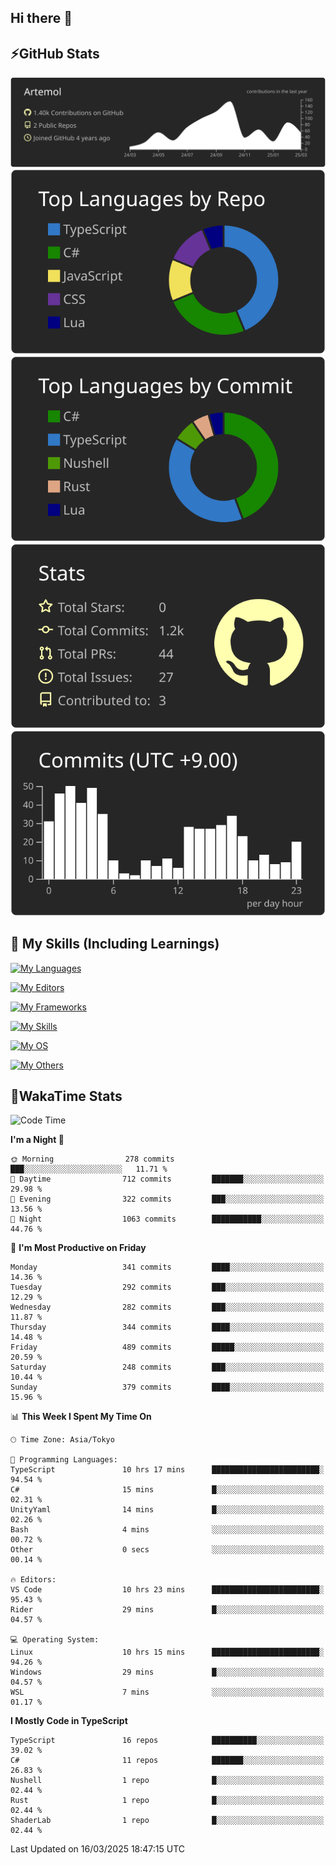 ## Hi there 👋
<!--
**Artemol/Artemol** is a ✨ _special_ ✨ repository because its `README.md` (this file) appears on your GitHub profile.

Here are some ideas to get you started:

- 🔭 I’m currently working on ...
- 🌱 I’m currently learning ...
- 👯 I’m looking to collaborate on ...
- 🤔 I’m looking for help with ...
- 💬 Ask me about ...
- 📫 How to reach me: ...
- 😄 Pronouns: ...
- ⚡ Fun fact: ...
-->

## ⚡GitHub Stats
[![](https://raw.githubusercontent.com/Artemol/Artemol/main/profile-summary-card-output/apprentice/0-profile-details.svg)](https://github.com/vn7n24fzkq/github-profile-summary-cards)
[![](https://raw.githubusercontent.com/Artemol/Artemol/main/profile-summary-card-output/apprentice/1-repos-per-language.svg)](https://github.com/vn7n24fzkq/github-profile-summary-cards) [![](https://raw.githubusercontent.com/Artemol/Artemol/main/profile-summary-card-output/apprentice/2-most-commit-language.svg)](https://github.com/vn7n24fzkq/github-profile-summary-cards)
[![](https://raw.githubusercontent.com/Artemol/Artemol/main/profile-summary-card-output/apprentice/3-stats.svg)](https://github.com/vn7n24fzkq/github-profile-summary-cards) [![](https://raw.githubusercontent.com/Artemol/Artemol/main/profile-summary-card-output/apprentice/4-productive-time.svg)](https://github.com/vn7n24fzkq/github-profile-summary-cards)

## 🌱 My Skills (Including Learnings)

<!--
### Languages
-->
[![My Languages](https://skillicons.dev/icons?i=ts,py,cs,dotnet,rust,go,c,matlab,css)](https://skillicons.dev)

<!--
### Editors
-->
[![My Editors](https://skillicons.dev/icons?i=vscode,neovim,vim,visualstudio,idea)](https://skillicons.dev)

<!--
### Frameworks
-->
[![My Frameworks](https://skillicons.dev/icons?i=react,nestjs,vite,tailwind,tauri,electron,remix,nextjs,fastapi)](https://skillicons.dev)

<!--
### Tools
-->
[![My Skills](https://skillicons.dev/icons?i=git,nodejs,docker,unity,postman,bun,discord,cloudflare,bash,prometheus,grafana,obsidian)](https://skillicons.dev)

<!--
### OS
-->
[![My OS](https://skillicons.dev/icons?i=windows,ubuntu)](https://skillicons.dev)

<!--
### Others
-->
[![My Others](https://skillicons.dev/icons?i=github,raspberrypi,gcp)](https://skillicons.dev)

## 💬WakaTime Stats
<!--START_SECTION:waka-->
![Code Time](http://img.shields.io/badge/Code%20Time-467%20hrs%2054%20mins-blue)

**I'm a Night 🦉** 

```text
🌞 Morning                278 commits         ███░░░░░░░░░░░░░░░░░░░░░░   11.71 % 
🌆 Daytime                712 commits         ███████░░░░░░░░░░░░░░░░░░   29.98 % 
🌃 Evening                322 commits         ███░░░░░░░░░░░░░░░░░░░░░░   13.56 % 
🌙 Night                  1063 commits        ███████████░░░░░░░░░░░░░░   44.76 % 
```
📅 **I'm Most Productive on Friday** 

```text
Monday                   341 commits         ████░░░░░░░░░░░░░░░░░░░░░   14.36 % 
Tuesday                  292 commits         ███░░░░░░░░░░░░░░░░░░░░░░   12.29 % 
Wednesday                282 commits         ███░░░░░░░░░░░░░░░░░░░░░░   11.87 % 
Thursday                 344 commits         ████░░░░░░░░░░░░░░░░░░░░░   14.48 % 
Friday                   489 commits         █████░░░░░░░░░░░░░░░░░░░░   20.59 % 
Saturday                 248 commits         ███░░░░░░░░░░░░░░░░░░░░░░   10.44 % 
Sunday                   379 commits         ████░░░░░░░░░░░░░░░░░░░░░   15.96 % 
```


📊 **This Week I Spent My Time On** 

```text
🕑︎ Time Zone: Asia/Tokyo

💬 Programming Languages: 
TypeScript               10 hrs 17 mins      ████████████████████████░   94.54 % 
C#                       15 mins             █░░░░░░░░░░░░░░░░░░░░░░░░   02.31 % 
UnityYaml                14 mins             █░░░░░░░░░░░░░░░░░░░░░░░░   02.26 % 
Bash                     4 mins              ░░░░░░░░░░░░░░░░░░░░░░░░░   00.72 % 
Other                    0 secs              ░░░░░░░░░░░░░░░░░░░░░░░░░   00.14 % 

🔥 Editors: 
VS Code                  10 hrs 23 mins      ████████████████████████░   95.43 % 
Rider                    29 mins             █░░░░░░░░░░░░░░░░░░░░░░░░   04.57 % 

💻 Operating System: 
Linux                    10 hrs 15 mins      ████████████████████████░   94.26 % 
Windows                  29 mins             █░░░░░░░░░░░░░░░░░░░░░░░░   04.57 % 
WSL                      7 mins              ░░░░░░░░░░░░░░░░░░░░░░░░░   01.17 % 
```

**I Mostly Code in TypeScript** 

```text
TypeScript               16 repos            ██████████░░░░░░░░░░░░░░░   39.02 % 
C#                       11 repos            ███████░░░░░░░░░░░░░░░░░░   26.83 % 
Nushell                  1 repo              █░░░░░░░░░░░░░░░░░░░░░░░░   02.44 % 
Rust                     1 repo              █░░░░░░░░░░░░░░░░░░░░░░░░   02.44 % 
ShaderLab                1 repo              █░░░░░░░░░░░░░░░░░░░░░░░░   02.44 % 
```




 Last Updated on 16/03/2025 18:47:15 UTC
<!--END_SECTION:waka-->
